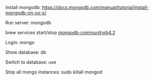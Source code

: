 Install mongodb: https://docs.mongodb.com/manual/tutorial/install-mongodb-on-os-x/

Run server: mongodb

brew services start/stop mongodb-community@4.2

Login: mongo

Show database: db

Switch to database: use <test>


Stop all mongo instances: sudo killall mongod
